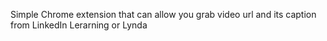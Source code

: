 Simple Chrome extension that can allow you grab video url and its caption from LinkedIn Lerarning or Lynda